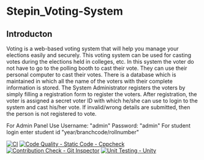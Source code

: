 # Stepin_Voting-System

## Introducton

Voting is a web-based voting system that will help you manage your elections easily and securely. This voting system can be used for casting votes during the elections held in colleges, etc. In this system the voter do not have to go to the polling booth to cast their vote. They can use their personal computer to cast their votes. There is a database which is maintained in which all the name of the voters with their complete information is stored. The System Administrator registers the voters by simply filling a registration form to register the voters. After registration, the voter is assigned a secret voter ID with which he/she can use to login to the system and cast his/her vote. If invalid/wrong details are submitted, then the person is not registered to vote.

For Admin Panel Use Username: "admin" Password: "admin"
For student login enter student id "year/branchcode/rollnumber"


[![CI](https://github.com/vgbhagya/Stepin_Voting-System/actions/workflows/main.yml/badge.svg)](https://github.com/vgbhagya/Stepin_Voting-System/actions/workflows/main.yml)
[![Code Quality - Static Code - Cppcheck](https://github.com/harshithasnayaka/Stepin_online-voting-system/actions/workflows/cppcheck.yml/badge.svg)](https://github.com/harshithasnayaka/Stepin_online-voting-system/actions/workflows/cppcheck.yml)
[![Contribution Check - Git Inspector](https://github.com/harshithasnayaka/Stepin_online-voting-system/actions/workflows/gitinspector.yml/badge.svg)](https://github.com/harshithasnayaka/Stepin_online-voting-system/actions/workflows/gitinspector.yml)
[![Unit Testing - Unity](https://github.com/harshithasnayaka/Stepin_online-voting-system/actions/workflows/unity.yml/badge.svg)](https://github.com/harshithasnayaka/Stepin_online-voting-system/actions/workflows/unity.yml)

